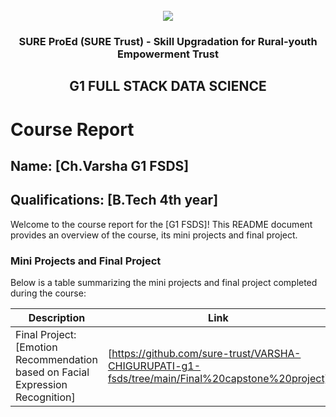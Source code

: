 <!-- PROJECT LOGO -->
<br />

<div align="center">
   <img src='https://user-images.githubusercontent.com/73131499/166115643-d3187f47-d38f-41b2-ae42-5ecbbc60de14.png' />


<h3 align="center">SURE ProEd (SURE Trust) - Skill Upgradation for Rural-youth Empowerment Trust</h3>
  <h2> G1 FULL STACK DATA SCIENCE </h2>
</div>

# Course Report

## Name: [Ch.Varsha G1 FSDS]

## Qualifications: [B.Tech 4th year]

Welcome to the course report for the [G1 FSDS]! This README document provides an overview of the course, its mini projects and final project.

### Mini Projects and Final Project

Below is a table summarizing the mini projects and final project completed during the course:

| Description                               | Link                                    |
|-------------------------------------------|-----------------------------------------|
| Final Project: [Emotion Recommendation based on Facial Expression Recognition]     | [https://github.com/sure-trust/VARSHA-CHIGURUPATI-g1-fsds/tree/main/Final%20capstone%20project]                         |
